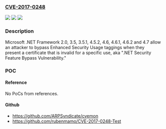 ### [CVE-2017-0248](https://cve.mitre.org/cgi-bin/cvename.cgi?name=CVE-2017-0248)
![](https://img.shields.io/static/v1?label=Product&message=Microsoft%20.NET%20Framework&color=blue)
![](https://img.shields.io/static/v1?label=Version&message=n%2Fa&color=blue)
![](https://img.shields.io/static/v1?label=Vulnerability&message=Security%20Feature%20Bypass&color=brighgreen)

### Description

Microsoft .NET Framework 2.0, 3.5, 3.5.1, 4.5.2, 4.6, 4.6.1, 4.6.2 and 4.7 allow an attacker to bypass Enhanced Security Usage taggings when they present a certificate that is invalid for a specific use, aka ".NET Security Feature Bypass Vulnerability."

### POC

#### Reference
No PoCs from references.

#### Github
- https://github.com/ARPSyndicate/cvemon
- https://github.com/rubenmamo/CVE-2017-0248-Test

